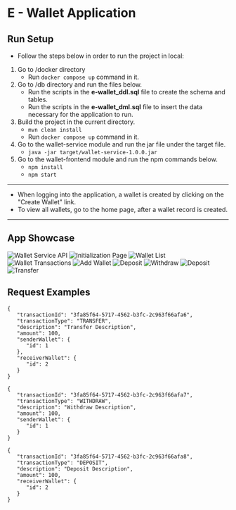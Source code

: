# E - Wallet Application

## Run Setup
- Follow the steps below in order to run the project in local:
1. Go to /docker directory
   - Run ```docker compose up``` command in it.
2. Go to /db directory and run the files below.
   - Run the scripts in the **e-wallet_ddl.sql** file to create the schema and tables. 
   - Run the scripts in the **e-wallet_dml.sql** file to insert the data necessary for the application to run.
3. Build the project in the current directory.
   - ```mvn clean install```
   - Run ```docker compose up``` command in it.
4. Go to the wallet-service module and run the jar file under the target file.
   - ```java -jar target/wallet-service-1.0.0.jar```
5. Go to the wallet-frontend module and run the npm commands below.
   - ```npm install```
   - ```npm start```

---
- When logging into the application, a wallet is created by clicking on the "Create Wallet" link. 
- To view all wallets, go to the home page, after a wallet record is created.   
---
## App Showcase

![Wallet Service API](https://github.com/semih/wallet/blob/main/documentation/wallet-service-api.png)
![Initialization Page](https://github.com/semih/wallet/blob/main/documentation/initialization-page.png)
![Wallet List](https://github.com/semih/wallet/blob/main/documentation/wallets.png)
![Wallet Transactions](https://github.com/semih/wallet/blob/main/documentation/wallet-transactions.png)
![Add Wallet](https://github.com/semih/wallet/blob/main/documentation/add-wallet.png)
![Deposit](https://github.com/semih/wallet/blob/main/documentation/deposit.png)
![Withdraw](https://github.com/semih/wallet/blob/main/documentation/withdraw.png)
![Deposit](https://github.com/semih/wallet/blob/main/documentation/deposit.png)
![Transfer](https://github.com/semih/wallet/blob/main/documentation/transfer.png)

## Request Examples

```
{
   "transactionId": "3fa85f64-5717-4562-b3fc-2c963f66afa6",
   "transactionType": "TRANSFER",
   "description": "Transfer Description",
   "amount": 100,
   "senderWallet": {
      "id": 1
   },
   "receiverWallet": {
      "id": 2
   }
}

{
   "transactionId": "3fa85f64-5717-4562-b3fc-2c963f66afa7",
   "transactionType": "WITHDRAW",
   "description": "Withdraw Description",
   "amount": 100,
   "senderWallet": {
      "id": 1
   }
}

{
   "transactionId": "3fa85f64-5717-4562-b3fc-2c963f66afa8",
   "transactionType": "DEPOSIT",
   "description": "Deposit Description",
   "amount": 100,
   "receiverWallet": {
      "id": 2
   }
}
```

